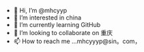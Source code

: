 - 👋 Hi, I’m @mhcyyp
- 👀 I’m interested in china
- 🌱 I’m currently learning GitHub
- 💞️ I’m looking to collaborate on 重庆
- 📫 How to reach me ...mhcyyyp@sin。com，

<!---
mhcyyp/mhcyyp is a ✨ special ✨ repository because its `README.md` (this file) appears on your GitHub profile.
You can click the Preview link to take a look at your changes.
--->
